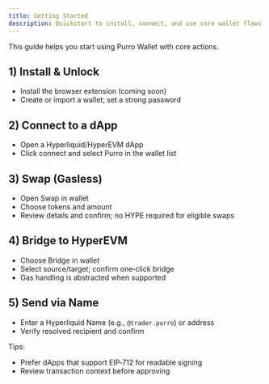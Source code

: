 ```yaml
---
title: Getting Started
description: Quickstart to install, connect, and use core wallet flows.
---
```


This guide helps you start using Purro Wallet with core actions.

## 1) Install & Unlock
- Install the browser extension (coming soon)
- Create or import a wallet; set a strong password

## 2) Connect to a dApp
- Open a Hyperliquid/HyperEVM dApp
- Click connect and select Purro in the wallet list

## 3) Swap (Gasless)
- Open Swap in wallet
- Choose tokens and amount
- Review details and confirm; no HYPE required for eligible swaps

## 4) Bridge to HyperEVM
- Choose Bridge in wallet
- Select source/target; confirm one‑click bridge
- Gas handling is abstracted when supported

## 5) Send via Name
- Enter a Hyperliquid Name (e.g., `@trader.purro`) or address
- Verify resolved recipient and confirm

Tips:
- Prefer dApps that support EIP‑712 for readable signing
- Review transaction context before approving 
